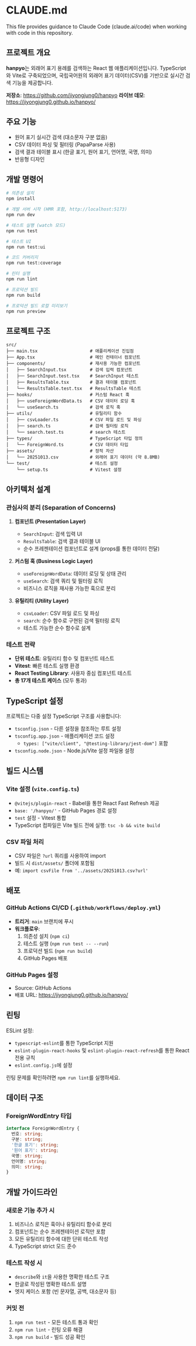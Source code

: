 # CLAUDE.md

This file provides guidance to Claude Code (claude.ai/code) when working with code in this repository.

## 프로젝트 개요

**hanpyo**는 외래어 표기 용례를 검색하는 React 웹 애플리케이션입니다. TypeScript와 Vite로 구축되었으며, 국립국어원의 외래어 표기 데이터(CSV)를 기반으로 실시간 검색 기능을 제공합니다.

**저장소**: https://github.com/jiyongjung0/hanpyo
**라이브 데모**: https://jiyongjung0.github.io/hanpyo/

## 주요 기능

- 원어 표기 실시간 검색 (대소문자 구분 없음)
- CSV 데이터 파싱 및 필터링 (PapaParse 사용)
- 검색 결과 테이블 표시 (한글 표기, 원어 표기, 언어명, 국명, 의미)
- 반응형 디자인

## 개발 명령어

```bash
# 의존성 설치
npm install

# 개발 서버 시작 (HMR 포함, http://localhost:5173)
npm run dev

# 테스트 실행 (watch 모드)
npm run test

# 테스트 UI
npm run test:ui

# 코드 커버리지
npm run test:coverage

# 린터 실행
npm run lint

# 프로덕션 빌드
npm run build

# 프로덕션 빌드 로컬 미리보기
npm run preview
```

## 프로젝트 구조

```
src/
├── main.tsx                    # 애플리케이션 진입점
├── App.tsx                     # 메인 컨테이너 컴포넌트
├── components/                 # 재사용 가능한 컴포넌트
│   ├── SearchInput.tsx         # 검색 입력 컴포넌트
│   ├── SearchInput.test.tsx    # SearchInput 테스트
│   ├── ResultsTable.tsx        # 결과 테이블 컴포넌트
│   └── ResultsTable.test.tsx   # ResultsTable 테스트
├── hooks/                      # 커스텀 React 훅
│   ├── useForeignWordData.ts   # CSV 데이터 로딩 훅
│   └── useSearch.ts            # 검색 로직 훅
├── utils/                      # 유틸리티 함수
│   ├── csvLoader.ts            # CSV 파일 로드 및 파싱
│   ├── search.ts               # 검색 필터링 로직
│   └── search.test.ts          # search 테스트
├── types/                      # TypeScript 타입 정의
│   └── ForeignWord.ts          # CSV 데이터 타입
├── assets/                     # 정적 자산
│   └── 20251013.csv            # 외래어 표기 데이터 (약 8.8MB)
└── test/                       # 테스트 설정
    └── setup.ts                # Vitest 설정
```

## 아키텍처 설계

### 관심사의 분리 (Separation of Concerns)

1. **컴포넌트 (Presentation Layer)**
   - `SearchInput`: 검색 입력 UI
   - `ResultsTable`: 검색 결과 테이블 UI
   - 순수 프레젠테이션 컴포넌트로 설계 (props를 통한 데이터 전달)

2. **커스텀 훅 (Business Logic Layer)**
   - `useForeignWordData`: 데이터 로딩 및 상태 관리
   - `useSearch`: 검색 쿼리 및 필터링 로직
   - 비즈니스 로직을 재사용 가능한 훅으로 분리

3. **유틸리티 (Utility Layer)**
   - `csvLoader`: CSV 파일 로드 및 파싱
   - `search`: 순수 함수로 구현된 검색 필터링 로직
   - 테스트 가능한 순수 함수로 설계

### 테스트 전략

- **단위 테스트**: 유틸리티 함수 및 컴포넌트 테스트
- **Vitest**: 빠른 테스트 실행 환경
- **React Testing Library**: 사용자 중심 컴포넌트 테스트
- **총 17개 테스트 케이스** (모두 통과)

## TypeScript 설정

프로젝트는 다중 설정 TypeScript 구조를 사용합니다:
- `tsconfig.json` - 다른 설정을 참조하는 루트 설정
- `tsconfig.app.json` - 애플리케이션 코드 설정
  - `types: ["vite/client", "@testing-library/jest-dom"]` 포함
- `tsconfig.node.json` - Node.js/Vite 설정 파일용 설정

## 빌드 시스템

### Vite 설정 (`vite.config.ts`)
- `@vitejs/plugin-react` - Babel을 통한 React Fast Refresh 제공
- `base: '/hanpyo/'` - GitHub Pages 경로 설정
- `test` 설정 - Vitest 통합
- TypeScript 컴파일은 Vite 빌드 전에 실행: `tsc -b && vite build`

### CSV 파일 처리
- CSV 파일은 `?url` 쿼리를 사용하여 import
- 빌드 시 `dist/assets/` 폴더에 포함됨
- 예: `import csvFile from '../assets/20251013.csv?url'`

## 배포

### GitHub Actions CI/CD (`.github/workflows/deploy.yml`)
- **트리거**: `main` 브랜치에 푸시
- **워크플로우**:
  1. 의존성 설치 (`npm ci`)
  2. 테스트 실행 (`npm run test -- --run`)
  3. 프로덕션 빌드 (`npm run build`)
  4. GitHub Pages 배포

### GitHub Pages 설정
- Source: GitHub Actions
- 배포 URL: https://jiyongjung0.github.io/hanpyo/

## 린팅

ESLint 설정:
- `typescript-eslint`를 통한 TypeScript 지원
- `eslint-plugin-react-hooks` 및 `eslint-plugin-react-refresh`를 통한 React 전용 규칙
- `eslint.config.js`에 설정

린팅 문제를 확인하려면 `npm run lint`를 실행하세요.

## 데이터 구조

### ForeignWordEntry 타입
```typescript
interface ForeignWordEntry {
  번호: string;
  구분: string;
  '한글 표기': string;
  '원어 표기': string;
  국명: string;
  언어명: string;
  의미: string;
}
```

## 개발 가이드라인

### 새로운 기능 추가 시
1. 비즈니스 로직은 훅이나 유틸리티 함수로 분리
2. 컴포넌트는 순수 프레젠테이션 로직만 포함
3. 모든 유틸리티 함수에 대한 단위 테스트 작성
4. TypeScript strict 모드 준수

### 테스트 작성 시
- `describe`와 `it`을 사용한 명확한 테스트 구조
- 한글로 작성된 명확한 테스트 설명
- 엣지 케이스 포함 (빈 문자열, 공백, 대소문자 등)

### 커밋 전
1. `npm run test` - 모든 테스트 통과 확인
2. `npm run lint` - 린팅 오류 해결
3. `npm run build` - 빌드 성공 확인
